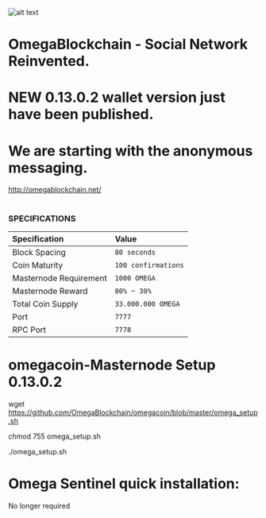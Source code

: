 
![alt text](http://www.explorer.omegablockchain.net/OMEGA_full.png "Omega Network Logo")
# OmegaBlockchain -  Social Network Reinvented.
# NEW 0.13.0.2 wallet version just have been published.
# We are starting with the anonymous messaging.

http://omegablockchain.net/

#


### SPECIFICATIONS
| Specification | Value |
|:-----------|:-----------|
| Block Spacing | `80 seconds` |
| Coin Maturity | `100 confirmations` |
| Masternode Requirement | `1000 OMEGA` |
| Masternode Reward | `80% ~ 30%` |
| Total Coin Supply | `33.000.000 OMEGA` |
| Port | `7777` |
| RPC Port | `7778` |

# omegacoin-Masternode Setup 0.13.0.2

wget https://github.com/OmegaBlockchain/omegacoin/blob/master/omega_setup.sh

chmod 755 omega_setup.sh

./omega_setup.sh

# Omega Sentinel quick installation:

No longer required
